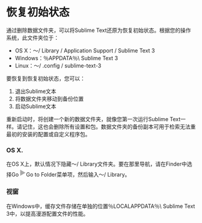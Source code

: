# 恢复初始状态

通过删除数据文件夹，可以将Sublime Text还原为恢复初始状态。根据您的操作系统，此文件夹位于：

*   OS X：〜/ Library / Application Support / Sublime Text 3
*   Windows：％APPDATA％\\ Sublime Text 3
*   Linux：〜/ .config / sublime-text-3

要恢复到恢复初始状态，您可以：

1.  退出Sublime文本
2.  将数据文件夹移动到备份位置
3.  启动Sublime文本

重新启动时，将创建一个新的数据文件夹，就像您第一次运行Sublime Text一样。请记住，这也会删除所有设置和包。数据文件夹的备份副本可用于检索无法重最初的安装的配置或自定义程序包。

### OS X.

在OS X上，默认情况下隐藏〜/ Library文件夹。要在那里导航，请在Finder中选择Go![▶](images/right.svg)Go to Folder菜单项，然后输入〜/ Library。

### 视窗

在Windows中，缓存文件存储在单独的位置％LOCALAPPDATA％\\ Sublime Text 3中，以提高漫游配置文件的性能。